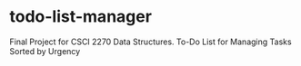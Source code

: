 # todo-list-manager
Final Project for CSCI 2270 Data Structures. To-Do List for Managing Tasks Sorted by Urgency
